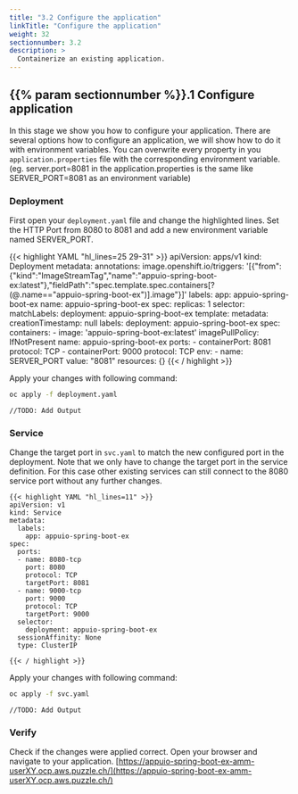 ```yaml
---
title: "3.2 Configure the application"
linkTitle: "Configure the application"
weight: 32
sectionnumber: 3.2
description: >
  Containerize an existing application.
---
```


## {{% param sectionnumber %}}.1 Configure application


In this stage we show you how to configure your application. There are several options how to configure an application, we will show how to do it with environment variables. You can overwrite every property in you `application.properties` file with the corresponding environment variable. (eg. server.port=8081 in the application.properties is the same like SERVER_PORT=8081 as an environment variable)


### Deployment

First open your `deployment.yaml` file and change the highlighted lines. Set the HTTP Port from 8080 to 8081 and add a new environment variable named SERVER_PORT.

{{< highlight YAML "hl_lines=25 29-31" >}}
apiVersion: apps/v1
kind: Deployment
metadata:
  annotations:
    image.openshift.io/triggers: '[{"from":{"kind":"ImageStreamTag","name":"appuio-spring-boot-ex:latest"},"fieldPath":"spec.template.spec.containers[?(@.name==\"appuio-spring-boot-ex\")].image"}]'
  labels:
    app: appuio-spring-boot-ex
  name: appuio-spring-boot-ex
spec:
  replicas: 1
  selector:
    matchLabels:
      deployment: appuio-spring-boot-ex
  template:
    metadata:
      creationTimestamp: null
      labels:
        deployment: appuio-spring-boot-ex
    spec:
      containers:
      - image: 'appuio-spring-boot-ex:latest'
        imagePullPolicy: IfNotPresent
        name: appuio-spring-boot-ex
        ports:
        - containerPort: 8081
          protocol: TCP
        - containerPort: 9000
          protocol: TCP
        env:
        - name: SERVER_PORT
          value: "8081"
        resources: {}
{{< / highlight >}}

Apply your changes with following command:

```BASH
oc apply -f deployment.yaml
```

```
//TODO: Add Output
```


### Service

Change the target port in `svc.yaml` to match the new configured port in the deployment. Note that we only have to change the target port in the service definition. For this case other existing services can still connect to the 8080 service port without any further changes.

```
{{< highlight YAML "hl_lines=11" >}}
apiVersion: v1
kind: Service
metadata:
  labels:
    app: appuio-spring-boot-ex
spec:
  ports:
  - name: 8080-tcp
    port: 8080
    protocol: TCP
    targetPort: 8081
  - name: 9000-tcp
    port: 9000
    protocol: TCP
    targetPort: 9000
  selector:
    deployment: appuio-spring-boot-ex
  sessionAffinity: None
  type: ClusterIP

{{< / highlight >}}
```

Apply your changes with following command:

```BASH
oc apply -f svc.yaml
```

```
//TODO: Add Output
```


### Verify

Check if the changes were applied correct. Open your browser and navigate to your application.
[https://appuio-spring-boot-ex-amm-userXY.ocp.aws.puzzle.ch/](https://appuio-spring-boot-ex-amm-userXY.ocp.aws.puzzle.ch/)

```
```
